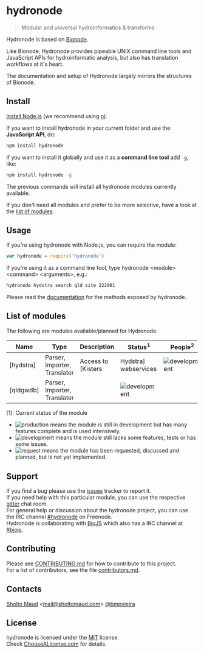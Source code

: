 # hydronode
> Modular and universal hydroinformatics & transforms

Hydronode is based on [Bionode](http://bionode.io). 

Like Bionode, Hydronode provides pipeable UNIX command line tools and JavaScript APIs for hydroinformatic analysis, but also has translation workflows at it's heart.

The documentation and setup of Hydronode largely mirrors the structures of Bionode. 

Install
-------

[Install Node.js](http://nodejs.org) (we recommend using [n](https://github.com/tj/n)).

If you want to install hydronode in your current folder and use the **JavaScript API**, do:
```bash
npm install hydronode
```

If you want to install it globally and use it as a **command line tool** add ```-g```, like:
```bash
npm install hydronode -g
```

The previous commands will install all hydronode modules currently available.

If you don't need all modules and prefer to be more selective, have a look at the [list of modules](#list-of-modules).


Usage
-----

If you're using hydronode with Node.js, you can require the module:

```js
var hydronode = require('hydronode')
```

If you're using it as a command line tool, type hydronode \<module\> \<command\> \<arguments\>, e.g.:

```bash
hydronode hydstra search qld site 222901
```

Please read the [documentation](//rawgit.com/hydronode/hydronode/master/docs/hydronode.html) for the methods exposed by hydronode.


List of modules
--------------

The following are modules available/planned for Hydronode.

| Name                   | Type          | Description                                       | Status<sup>1</sup>          | People<sup>2</sup>                                                    |
|------------------------|---------------|---------------------------------------------------|-----------------------------|-----------------------------------------------------------------------|
| [hydstra]              | Parser, Importer, Translater   | Access to [Kisters|Hydstra] webservices           | ![development][development]   |   |
| [qldgwdb]              | Parser, Importer, Translater  |                                       | ![development][development]      |  |

[1]: Current status of the module
* ![production][production] means the module is still in development but has many features complete and is used intensively. 
* ![development][development] means the module still lacks some features, tests or has some issues.
* ![request][request] means the module has been requested, discussed and planned, but is not yet implemented.

[production]:https://img.shields.io/badge/status-production-green.svg?style=flat-square
[development]:https://img.shields.io/badge/status-development-orange.svg?style=flat-square
[request]:https://img.shields.io/badge/status-request-blue.svg?style=flat-square


Support
-------

If you find a bug please use the [issues](http://github.com/hydronode/hydronode/issues) tracker to report it.  
If you need help with this particular module, you can use the respective [gitter](http://gitter.im/hydronode/hydronode) chat room.  
For general help or discussion about the hydronode project, you can use the IRC channel [#hydronode](https://www.irccloud.com/#!/ircs://irc.freenode.net:6697/%23hydronode) on Freenode.  
Hydronode is collaborating with [BioJS](http:/biojs.net) which also has a IRC channel at [#biojs](https://www.irccloud.com/#!/ircs://irc.freenode.net:6697/%23biojs).


Contributing
------------
Please see [CONTRIBUTING.md](CONTRIBUTING.md) for how to contribute to this project.  
For a list of contributors, see the file [contributors.md](contributors.md).

Contacts
--------
[Sholto Maud](http://sholtomaud.com) <[mail@sholtomaud.com](mailto:sholto.maud@gmail.com)> [@bmpvieira](//twitter.com/sholtomaud)  

License
-------

hydronode is licensed under the [MIT](https://raw.github.com/hydronode/hydronode/master/LICENSE) license.  
Check [ChooseALicense.com](http://choosealicense.com/licenses/mit) for details.
